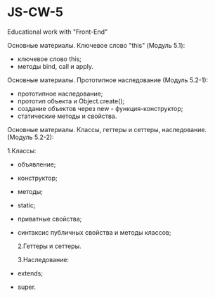 # JS-CW-5

Educational work with "Front-End"

Основные материалы. Ключевое слово "this" (Модуль 5.1):

- ключевое слово this;
- методы bind, call и apply.

Основные материалы. Прототипное наследование (Модуль 5.2-1):

- прототипное наследование;
- прототип объекта и Object.create();
- создание объектов через new - функция-конструктор;
- статические методы и свойства.

Основные материалы. Классы, геттеры и сеттеры, наследование. (Модуль 5.2-2):

1.Классы:

- объявление;
- конструктор;
- методы;
- static;
- приватные свойства;
- синтаксис публичных свойства и методы классов;

  2.Геттеры и сеттеры.

  3.Наследование:

- extends;
- super.
